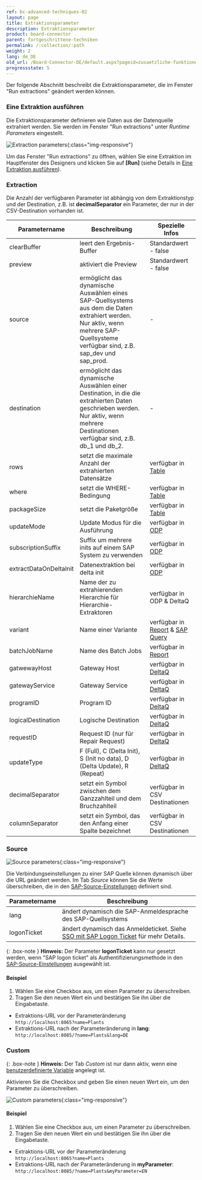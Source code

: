 ```yaml
---
ref: bc-advanced-techniques-02
layout: page
title: Extraktionsparameter
description: Extraktionsparameter
product: board-connector
parent: fortgeschrittene-techniken
permalink: /:collection/:path
weight: 2
lang: de_DE
old_url: /Board-Connector-DE/default.aspx?pageid=zusaetzliche-funktionen-im-designer
progressstate: 5
---
```


Der folgende Abschnitt beschreibt die Extraktionsparameter, die im Fenster "Run extractions" geändert werden können. 

### Eine Extraktion ausführen

Die Extraktionsparameter definieren wie Daten aus der Datenquelle extrahiert werden.
Sie werden im Fenster "Run extractions" unter *Runtime Parameters* eingestellt. 

![Extraction parameters](/img/content/board/Run-Extraction.png){:class="img-responsive"}

Um das Fenster "Run extractions" zu öffnen, wählen Sie eine Extraktion im Hauptfenster des Designers und klicken Sie auf **[Run]** (siehe Details in [Eine Extraktion ausführen](../erste-schritte/eine-extraktion-ausfuehren)).

### Extraction

Die Anzahl der verfügbaren Parameter ist abhängig von dem Extraktionstyp und der Destination, z.B. ist **decimalSeparator** ein Parameter, der nur in der CSV-Destination vorhanden ist.

Parametername | Beschreibung | Spezielle Infos
------------ | ------------- | -------------
clearBuffer | leert den Ergebnis-Buffer | Standardwert - false
preview | aktiviert die Preview | Standardwert - false
source | ermöglicht das dynamische Auswählen eines SAP-Quellsystems aus dem die Daten extrahiert werden. <br> Nur aktiv, wenn mehrere SAP-Quellsysteme verfügbar sind, z.B. sap_dev und sap_prod. | -
destination | ermöglicht das dynamische Auswählen einer Destination, in die die extrahierten Daten geschrieben werden. <br> Nur aktiv, wenn mehrere Destinationen verfügbar sind, z.B. db_1 und db_2.| -
rows | setzt die maximale Anzahl der extrahierten Datensätze | verfügbar in [Table](../table/extraktionseinstellungen#extraction-settings-öffnen)
where | setzt die WHERE-Bedingung | verfügbar in [Table](../table/where-bedingung)
packageSize | setzt die Paketgröße | verfügbar in [Table](../table/extraktionseinstellungen#extraction-settings)
updateMode | Update Modus für die Ausführung| verfügbar in [ODP](../odp/odp-functions-ov#load-verfahren-update-mode)
subscriptionSuffix | Suffix um mehrere inits auf einem SAP System zu verwenden | verfügbar in [ODP](../odp/odp-functions-ov#abonnements)
extractDataOnDeltaInit | Datenextraktion bei delta init | verfügbar in [ODP](../odp/odp-functions-ov#load-verfahren-update-mode)
hierarchieName | Name der zu extrahierenden Hierarchie für Hierarchie-Extraktoren| verfügbar in ODP & DeltaQ
variant | Name einer Variante | verfügbar in [Report](../abap-reports/report-variants-and-selections) & [SAP Query](../sap-queries/variant-selections)
batchJobName | Name des Batch Jobs| verfügbar in [Report](../abap-reports/report-extraktionseinstellungen)
gatwewayHost | Gateway Host | verfügbar in [DeltaQ](../datasource-deltaq/customizing-check#einstellungen)
gatewayService | Gateway Service | verfügbar in [DeltaQ](../datasource-deltaq/customizing-check#einstellungen)
programID | Program ID | verfügbar in [DeltaQ](../datasource-deltaq/customizing-check#einstellungen)
logicalDestination | Logische Destination | verfügbar in [DeltaQ](../datasource-deltaq/customizing-check#einstellungen)
requestID | Request ID (nur für Repair Request) | verfügbar in [DeltaQ](../datasource-deltaq/extraktionseinstellungen#registerkarte-base)
updateType | F (Full), C (Delta Init), S (Init no data), D (Delta Update), R (Repeat)| verfügbar in [DeltaQ](../datasource-deltaq/update-modus)
decimalSeparator | setzt ein Symbol zwischen dem Ganzzahlteil und dem Bruchzahlteil | verfügbar in CSV Destinationen
columnSeparator | setzt ein Symbol, das den Anfang einer Spalte bezeichnet | verfügbar in CSV Destinationen

### Source
![Source parameters](/img/content/board/Run-Extraction-Source.png){:class="img-responsive"}

Die Verbindungseinstellungen zu einer SAP Quelle können dynamisch über die URL geändert werden. 
Im Tab *Source* können Sie die Werte überschreiben, die in den [SAP-Source-Einstellungen](../einfuehrung/sap-verbindungen-anlegen) definiert sind.

Parametername | Beschreibung |
------------ | ------------- | 
lang | ändert dynamisch die SAP-Anmeldesprache des SAP-Quellsystems  
logonTicket | ändert dynamisch das Anmeldeticket. Siehe [SSO mit SAP Logon Ticket](./sap-single-sign-on/sso-mit-sap-logon-ticket) für mehr Details.

{: .box-note }
**Hinweis:** Der Parameter **logonTicket** kann nur gesetzt werden, wenn "SAP logon ticket"
 als Authentifizierungsmethode in den [SAP-Source-Einstellungen](../einfuehrung/sap-verbindungen-anlegen) ausgewählt ist.


#### Beispiel
1. Wählen Sie eine Checkbox aus, um einen Parameter zu überschreiben.
2. Tragen Sie den neuen Wert ein und bestätigen Sie ihn über die Eingabetaste.
- Extraktions-URL vor der Parameteränderung<br>
`http://localhost:8065?name=Plants`
- Extraktions-URL nach der Parameteränderung in **lang**:<br>
`http://localhost:8085/?name=Plants&lang=DE` 

### Custom

{: .box-note }
**Hinweis:** Der Tab *Custom* ist nur dann aktiv, wenn eine [benutzerdefinierte Variable](../fortgeschrittene-techniken/benutzerdefinierte-variablen) angelegt ist.

Aktivieren Sie die Checkbox und geben Sie einen neuen Wert ein, um den Parameter zu überschreiben.
 
![Custom parameters](/img/content/board/Run-Extraction-Custom.png){:class="img-responsive"}

#### Beispiel
1. Wählen Sie eine Checkbox aus, um einen Parameter zu überschreiben.
2. Tragen Sie den neuen Wert ein und bestätigen Sie ihn über die Eingabetaste.
- Extraktions-URL vor der Parameteränderung<br>
`http://localhost:8065?name=Plants`
- Extraktions-URL nach der Parameteränderung in **myParameter**:<br>
`http://localhost:8085/?name=Plants&myParameter=EN` 
